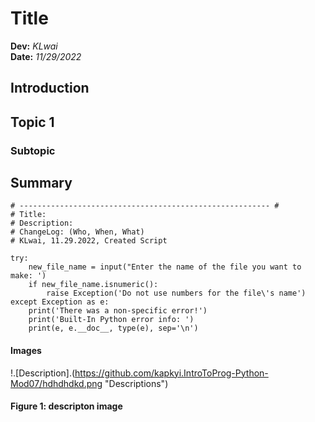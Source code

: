 # Title
**Dev:** *KLwai*  
**Date:** *11/29/2022*  
## Introduction 
## Topic 1
### Subtopic
## Summary
```
# -------------------------------------------------------- #
# Title: 
# Description: 
# ChangeLog: (Who, When, What)
# KLwai, 11.29.2022, Created Script

try: 
    new_file_name = input("Enter the name of the file you want to make: ')
    if new_file_name.isnumeric():
        raise Exception('Do not use numbers for the file\'s name')
except Exception as e:
    print('There was a non-specific error!')
    print('Built-In Python error info: ')
    print(e, e.__doc__, type(e), sep='\n')
```

#### Images 
!.[Description].(https://github.com/kapkyi.IntroToProg-Python-Mod07/hdhdhdkd.png "Descriptions")
#### Figure 1: descripton image 
